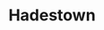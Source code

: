 ---
title: Hadestown
poster: /assets/uploads/hadestown.jpg
header: ''
description: >-
  A celebrated new musical that follows the mythical quest of Orpheus to
  overcome Hades and regain the favor of his one true love.
theater: Walter Kerr Theatre
preview: '2019-03-22'
opening: '2019-04-17'
closing: ''
tonyaward: true
criticspick: true
trailer: 'https://www.youtube.com/watch?v=NREQfz2uTck'
website: 'https://www.hadestown.com/'
tickets:
  - highlight: true
    info: 'https://www.luckyseat.com/shows/hadestown-newyork'
    title: $42 Lottery
    type: digitalLottery
  - highlight: false
    info: >-
      Available on the day of the performance at the Walter Kerr Theatre box
      office on a first-come, first-served basis. 12pm for matinee performances,
      5pm for evening performances. Cash or credit. Limit to 1 ticket per
      person. Seating location determined at the discretion of the box office.
    title: $42 Rush
    type: rush
  - highlight: false
    info: >-
      Available on a first-come, first-serve basis on the day of the performance
      when the performance is sold out. 10 am Monday-Saturday, noon on Sunday at
      Walter Kerr Theatre box office. Cash or credit. 2 tickets per person
      limit. Standing room at back of the orchestra section.
    title: $39 Standing
    type: standing
  - highlight: false
    info: 'https://www.ticketmaster.com/hadestown-ny-tickets/artist/2580967'
    title: $99-$159
    type: regular
---